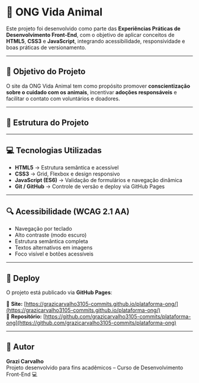 # 🐾 ONG Vida Animal

Este projeto foi desenvolvido como parte das **Experiências Práticas de Desenvolvimento Front-End**, com o objetivo de aplicar conceitos de **HTML5**, **CSS3** e **JavaScript**, integrando acessibilidade, responsividade e boas práticas de versionamento.

---

## 🌟 Objetivo do Projeto
O site da ONG Vida Animal tem como propósito promover **conscientização sobre o cuidado com os animais**, incentivar **adoções responsáveis** e facilitar o contato com voluntários e doadores.

---

## 🧩 Estrutura do Projeto

---

## 💻 Tecnologias Utilizadas
- **HTML5** → Estrutura semântica e acessível  
- **CSS3** → Grid, Flexbox e design responsivo  
- **JavaScript (ES6)** → Validação de formulários e navegação dinâmica  
- **Git / GitHub** → Controle de versão e deploy via GitHub Pages  

---

## 🔍 Acessibilidade (WCAG 2.1 AA)
- Navegação por teclado  
- Alto contraste (modo escuro)  
- Estrutura semântica completa  
- Textos alternativos em imagens  
- Foco visível e botões acessíveis  

---

## 🚀 Deploy
O projeto está publicado via **GitHub Pages**:

🔗 **Site:** [https://grazicarvalho3105-commits.github.io/plataforma-ong/](https://grazicarvalho3105-commits.github.io/plataforma-ong/)  
🔗 **Repositório:** [https://github.com/grazicarvalho3105-commits/plataforma-ong](https://github.com/grazicarvalho3105-commits/plataforma-ong)

---

## 🧠 Autor
**Grazi Carvalho**  
Projeto desenvolvido para fins acadêmicos – Curso de Desenvolvimento Front-End 💻
